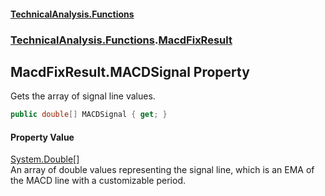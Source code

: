#### [TechnicalAnalysis\.Functions](Atypical.TechnicalAnalysis.Functions.md 'Atypical\.TechnicalAnalysis\.Functions')
### [TechnicalAnalysis\.Functions](Atypical.TechnicalAnalysis.Functions.md#TechnicalAnalysis.Functions 'TechnicalAnalysis\.Functions').[MacdFixResult](MacdFixResult.md 'TechnicalAnalysis\.Functions\.MacdFixResult')

## MacdFixResult\.MACDSignal Property

Gets the array of signal line values\.

```csharp
public double[] MACDSignal { get; }
```

#### Property Value
[System\.Double](https://docs.microsoft.com/en-us/dotnet/api/System.Double 'System\.Double')[\[\]](https://docs.microsoft.com/en-us/dotnet/api/System.Array 'System\.Array')  
An array of double values representing the signal line, which is an EMA
of the MACD line with a customizable period\.